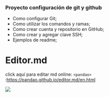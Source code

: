 ### Proyecto configuración de git y github

- Como configurar Git;
- Como utilizar los comandos y ramas;
- Como crear cuenta y repositorio en GitHub;
- Como crear y agregar clave SSH;
- Ejemplos de readme;

# Editor.md
click aquí para editar md online: 
`<pandao>` :https://pandao.github.io/editor.md/en.html

![](https://pandao.github.io/editor.md/images/logos/editormd-logo-180x180.png)  
